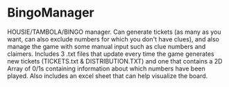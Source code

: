 # BingoManager
HOUSIE/TAMBOLA/BINGO manager. Can generate tickets (as many as you want, can also exclude numbers for which you don't have clues), and also manage the game with some manual input such as clue numbers and claimers. Includes 3 .txt files that update every time the game generates new tickets (TICKETS.txt &amp; DISTRIBUTION.TXT) and one that contains a 2D Array of 0/1s containing information about which numbers have been played. Also includes an excel sheet that can help visualize the board. 
